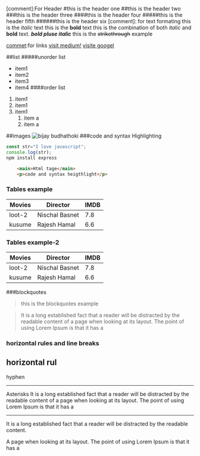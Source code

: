 [comment]:For Header
#this is the header one
##this is the header two
###this is the header three
####this is the header four
#####this is the header fifth
######this is the header six
[comment]: for text formating
this is the _italic_ text
this is the **bold** text
this is the combination of both _italic_ and **bold** text.
**_bold pluse italic_**
this is the ~~strikethrough~~ example

[commet]:for links
[visit medium!](http://medium.com)
[visite googel](https://www.google.com "Google's homepage")

[commet]:List
##list
#####unorder list
* item1
* item2
* item3
* item4
####order list
1. item1
1. item1
1. item1
    1. item a
    1. item a

##images
 ![bijay budhathoki](https://source.unsplash.com/random/50X50 "logo title here")
###code and syntax Highlighting
```javascript
const str="I love javascript";
console.log(str);
npm install express
```
```HTML
    <main>Html tage</main>
    <p>code and syntax heigthlight</p>
```
### Tables example
|Movies|   Director   |IMDB|
|------|--------------|-----|
|loot-2|Nischal Basnet| 7.8 |
|kusume|Rajesh Hamal  | 6.6 |

### Tables example-2
|Movies|   Director   |IMDB|
|------|--------------|-----|
|loot-2|Nischal Basnet| 7.8 |
|kusume|Rajesh Hamal  | 6.6 |

###blockquotes
>this is the blockquotes example

>It is a long established fact that a reader will be distracted by the readable content of a page when looking at its layout. The point of using Lorem Ipsum is that it has a

### horizontal rules and line breaks
horizontal rul
---
hyphen
***
Asterisks
It is a long established fact that a reader will be distracted by the readable content of a page when looking at its layout. The point of using Lorem Ipsum is that it has a
___

It is a long established fact that a reader will be distracted by the readable content.

A page when looking at its layout. The point of using Lorem Ipsum is that it has a
